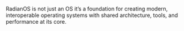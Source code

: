 RadianOS is not just an OS it’s a foundation for creating modern, interoperable operating systems with shared architecture, tools, and performance at its core.

